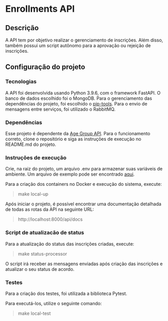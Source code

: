 # Enrollments API

## Descrição

A API tem por objetivo realizar o gerenciamento de inscrições. Além disso, também possui um script autônomo para a aprovação ou rejeição de inscrições.

## Configuração do projeto

### Tecnologias

A API foi desenvolvida usando Python 3.9.6, com o framework FastAPI. O banco de dados escolhido foi o MongoDB. Para o gerenciamento das dependências do projeto, foi escolhido o [pip-tools](https://pypi.org/project/pip-tools/). Para o envio de mensagens entre serviços, foi utilizado o RabbitMQ.

### Dependências
Esse projeto é dependente da [Age Group API](https://github.com/meruyme/age-group-api). Para o funcionamento correto, clone o repositório e siga as instruções de execução no README.md do projeto.

### Instruções de execução

Crie, na raiz do projeto, um arquivo .env para armazenar suas variáveis de ambiente. Um arquivo de exemplo pode ser encontrado [aqui](.env_example).

Para a criação dos containers no Docker e execução do sistema, execute:
> make local-up

Após iniciar o projeto, é possível encontrar uma documentação detalhada de todas as rotas da API na seguinte URL:
> http://localhost:8000/api/docs

### Script de atualizacão de status

Para a atualização do status das inscrições criadas, execute:

> make status-processor

O script irá receber as mensagens enviadas após criação das inscrições e atualizar o seu status de acordo.

### Testes

Para a criação dos testes, foi utilizada a biblioteca Pytest. 

Para executá-los, utilize o seguinte comando:
> make local-test
